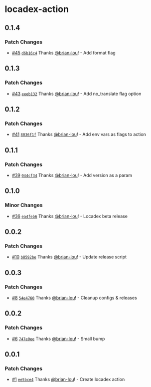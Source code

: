 # locadex-action

## 0.1.4

### Patch Changes

- [#45](https://github.com/generaltranslation/locadex/pull/45) [`d6b16c4`](https://github.com/generaltranslation/locadex/commit/d6b16c41948636ab27c30926bed4797dd4c40d2b) Thanks [@brian-lou](https://github.com/brian-lou)! - Add format flag

## 0.1.3

### Patch Changes

- [#43](https://github.com/generaltranslation/locadex/pull/43) [`eeeb132`](https://github.com/generaltranslation/locadex/commit/eeeb13272dab559102329cb9f5599f9c4cbfaae0) Thanks [@brian-lou](https://github.com/brian-lou)! - Add no_translate flag option

## 0.1.2

### Patch Changes

- [#41](https://github.com/generaltranslation/locadex/pull/41) [`8036f1f`](https://github.com/generaltranslation/locadex/commit/8036f1ff2ce4c9585d7403ba938c46db0b85d6e2) Thanks [@brian-lou](https://github.com/brian-lou)! - Add env vars as flags to action

## 0.1.1

### Patch Changes

- [#39](https://github.com/generaltranslation/locadex/pull/39) [`044cf34`](https://github.com/generaltranslation/locadex/commit/044cf34d95996173143c75e9353a575ed9f7a394) Thanks [@brian-lou](https://github.com/brian-lou)! - Add version as a param

## 0.1.0

### Minor Changes

- [#36](https://github.com/generaltranslation/locadex/pull/36) [`ea4feb6`](https://github.com/generaltranslation/locadex/commit/ea4feb69992a48ea7500ff7ab65981a5f00b47a2) Thanks [@brian-lou](https://github.com/brian-lou)! - Locadex beta release

## 0.0.2

### Patch Changes

- [#10](https://github.com/generaltranslation/locadex/pull/10) [`b8592be`](https://github.com/generaltranslation/locadex/commit/b8592bea5c142b200273c73b63800fad15e349cc) Thanks [@brian-lou](https://github.com/brian-lou)! - Update release script

## 0.0.3

### Patch Changes

- [#8](https://github.com/generaltranslation/locadex/pull/8) [`54e4760`](https://github.com/generaltranslation/locadex/commit/54e47600ac7b156c2c4d74668fefaaf40ae056b6) Thanks [@brian-lou](https://github.com/brian-lou)! - Cleanup configs & releases

## 0.0.2

### Patch Changes

- [#6](https://github.com/generaltranslation/locadex/pull/6) [`747e0ee`](https://github.com/generaltranslation/locadex/commit/747e0ee80fed9941fd19ef8ca0b04fe14b02f264) Thanks [@brian-lou](https://github.com/brian-lou)! - Small bump

## 0.0.1

### Patch Changes

- [#1](https://github.com/generaltranslation/locadex/pull/1) [`ee5bce4`](https://github.com/generaltranslation/locadex/commit/ee5bce4b6c4b87cd6c245b06681ff98c9ef6798b) Thanks [@brian-lou](https://github.com/brian-lou)! - Create locadex action
